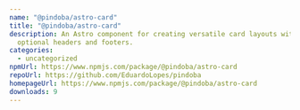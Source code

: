 ```yaml
---
name: "@pindoba/astro-card"
title: "@pindoba/astro-card"
description: An Astro component for creating versatile card layouts with
  optional headers and footers.
categories:
  - uncategorized
npmUrl: https://www.npmjs.com/package/@pindoba/astro-card
repoUrl: https://github.com/EduardoLopes/pindoba
homepageUrl: https://www.npmjs.com/package/@pindoba/astro-card
downloads: 9
---
```

